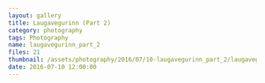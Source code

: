 ```yaml
---
layout: gallery
title: Laugavegurinn (Part 2)
category: photography
tags: Photography
name: laugavegurinn_part_2
files: 21
thumbnail: /assets/photography/2016/07/10-laugavegurinn_part_2/laugavegurinn_part_2-15.jpg
date: 2016-07-10 12:00:00
---
```

